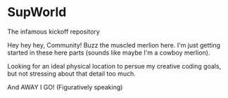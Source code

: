 # SupWorld
The infamous kickoff repository

Hey hey hey, Community! Buzz the muscled merlion here. I'm just getting started in these here parts (sounds like maybe I'm a cowboy merlion).

Looking for an ideal physical location to persue my creative coding goals, but not stressing about that detail too much.

And AWAY I GO! (Figuratively speaking)
